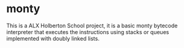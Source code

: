 # monty
This is a ALX Holberton School project, it is a basic monty bytecode interpreter that executes the instructions using stacks or queues implemented with doubly linked lists.
